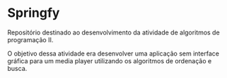 # Springfy

Repositório destinado ao desenvolvimento da atividade de algoritmos de programação II.

O objetivo dessa atividade era desenvolver uma aplicação sem interface gráfica para um media player utilizando os algoritmos de ordenação e busca.
